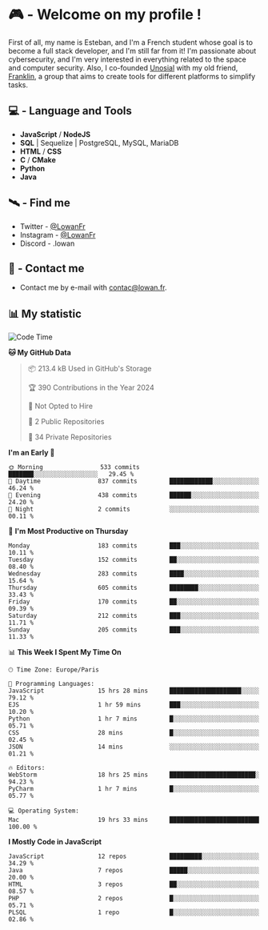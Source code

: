 # 🎮 - Welcome on my profile !
First of all, my name is Esteban, and I'm a French student whose goal is to become a full stack developer, and I'm still far from it!
I'm passionate about cybersecurity, and I'm very interested in everything related to the space and computer security.
Also, I co-founded [Unosial](https://github.com/Unosial) with my old friend, [Franklin](https://github.com/AbaFranklin/), a group that aims to create tools for different platforms to simplify tasks. 



## 💻 - Language and Tools
- **JavaScript** / **NodeJS**
- **SQL** | Sequelize | PostgreSQL, MySQL, MariaDB
- **HTML** / **CSS**
- **C** / **CMake**
- **Python**
- **Java**

## 🛰️ - Find me

 - Twitter - [@LowanFr](https://twitter.com/LowanFr/)
 - Instagram - [@LowanFr](https://instagram.com/LowanFr)
 - Discord -  .lowan
 
## 📡 - Contact me
 - Contact me by e-mail with [contac@lowan.fr](mailto:contact@lowan.fr).

## 📊 My statistic
<!--START_SECTION:waka-->
![Code Time](http://img.shields.io/badge/Code%20Time-992%20hrs-blue)

**🐱 My GitHub Data** 

> 📦 213.4 kB Used in GitHub's Storage 
 > 
> 🏆 390 Contributions in the Year 2024
 > 
> 🚫 Not Opted to Hire
 > 
> 📜 2 Public Repositories 
 > 
> 🔑 34 Private Repositories 
 > 
**I'm an Early 🐤** 

```text
🌞 Morning                533 commits         ███████░░░░░░░░░░░░░░░░░░   29.45 % 
🌆 Daytime                837 commits         ████████████░░░░░░░░░░░░░   46.24 % 
🌃 Evening                438 commits         ██████░░░░░░░░░░░░░░░░░░░   24.20 % 
🌙 Night                  2 commits           ░░░░░░░░░░░░░░░░░░░░░░░░░   00.11 % 
```
📅 **I'm Most Productive on Thursday** 

```text
Monday                   183 commits         ███░░░░░░░░░░░░░░░░░░░░░░   10.11 % 
Tuesday                  152 commits         ██░░░░░░░░░░░░░░░░░░░░░░░   08.40 % 
Wednesday                283 commits         ████░░░░░░░░░░░░░░░░░░░░░   15.64 % 
Thursday                 605 commits         ████████░░░░░░░░░░░░░░░░░   33.43 % 
Friday                   170 commits         ██░░░░░░░░░░░░░░░░░░░░░░░   09.39 % 
Saturday                 212 commits         ███░░░░░░░░░░░░░░░░░░░░░░   11.71 % 
Sunday                   205 commits         ███░░░░░░░░░░░░░░░░░░░░░░   11.33 % 
```


📊 **This Week I Spent My Time On** 

```text
🕑︎ Time Zone: Europe/Paris

💬 Programming Languages: 
JavaScript               15 hrs 28 mins      ████████████████████░░░░░   79.12 % 
EJS                      1 hr 59 mins        ███░░░░░░░░░░░░░░░░░░░░░░   10.20 % 
Python                   1 hr 7 mins         █░░░░░░░░░░░░░░░░░░░░░░░░   05.71 % 
CSS                      28 mins             █░░░░░░░░░░░░░░░░░░░░░░░░   02.45 % 
JSON                     14 mins             ░░░░░░░░░░░░░░░░░░░░░░░░░   01.21 % 

🔥 Editors: 
WebStorm                 18 hrs 25 mins      ████████████████████████░   94.23 % 
PyCharm                  1 hr 7 mins         █░░░░░░░░░░░░░░░░░░░░░░░░   05.77 % 

💻 Operating System: 
Mac                      19 hrs 33 mins      █████████████████████████   100.00 % 
```

**I Mostly Code in JavaScript** 

```text
JavaScript               12 repos            █████████░░░░░░░░░░░░░░░░   34.29 % 
Java                     7 repos             █████░░░░░░░░░░░░░░░░░░░░   20.00 % 
HTML                     3 repos             ██░░░░░░░░░░░░░░░░░░░░░░░   08.57 % 
PHP                      2 repos             █░░░░░░░░░░░░░░░░░░░░░░░░   05.71 % 
PLSQL                    1 repo              █░░░░░░░░░░░░░░░░░░░░░░░░   02.86 % 
```




<!--END_SECTION:waka-->
